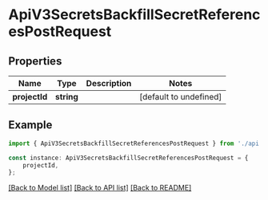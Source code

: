 # ApiV3SecretsBackfillSecretReferencesPostRequest


## Properties

Name | Type | Description | Notes
------------ | ------------- | ------------- | -------------
**projectId** | **string** |  | [default to undefined]

## Example

```typescript
import { ApiV3SecretsBackfillSecretReferencesPostRequest } from './api';

const instance: ApiV3SecretsBackfillSecretReferencesPostRequest = {
    projectId,
};
```

[[Back to Model list]](../README.md#documentation-for-models) [[Back to API list]](../README.md#documentation-for-api-endpoints) [[Back to README]](../README.md)
